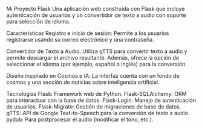 Mi Proyecto Flask
Una aplicación web construida con Flask que incluye autenticación de usuarios y un convertidor de texto a audio con soporte para selección de idioma.

Características
Registro e inicio de sesión:
Permite a los usuarios registrarse usando su correo electrónico y una contraseña.

Convertidor de Texto a Audio:
Utiliza gTTS para convertir texto a audio y permite descargar el archivo resultante.
Además, ofrece la opción de seleccionar el idioma (por ejemplo, español o inglés) para la conversión.

Diseño inspirado en Cosmos e IA:
La interfaz cuenta con un fondo de cosmos y una sección de noticias sobre inteligencia artificial.

Tecnologías
Flask: Framework web de Python.
Flask-SQLAlchemy: ORM para interactuar con la base de datos.
Flask-Login: Manejo de autenticación de usuarios.
Flask-Migrate: Gestión de migraciones de base de datos.
gTTS: API de Google Text-to-Speech para la conversión de texto a audio.
pydub: Para postprocesar el audio (modificar el tono, etc.).